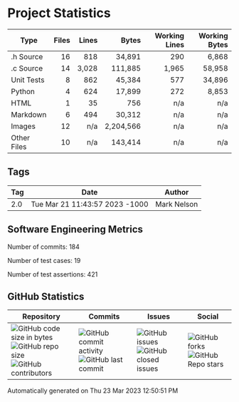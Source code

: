 Project Statistics
==================

| Type | Files | Lines | Bytes | Working Lines | Working Bytes |
|------|------:|------:|------:|--------------:|--------------:|
|.h Source|16|818|34,891|290|6,868|
|.c Source|14|3,028|111,885|1,965|58,958|
|Unit Tests|8|862|45,384|577|34,896|
|Python|4|624|17,899|272|8,853|
|HTML|1|35|756|n/a|n/a|
|Markdown|6|494|30,312|n/a|n/a|
|Images|12|n/a|2,204,566|n/a|n/a|
|Other	Files|10|n/a|143,414|n/a|n/a|

## Tags
| Tag | Date | Author |
|-----|------|--------|
|2.0|Tue Mar 21 11:43:57 2023 -1000|Mark Nelson|


## Software Engineering Metrics

Number of commits:  184

Number of test cases:  19

Number of test assertions:  421

## GitHub Statistics
| Repository                           | Commits                   | Issues                  | Social                    |
|--------------------------------------|---------------------------|-------------------------|---------------------------|
| ![GitHub code size	in	bytes](https://img.shields.io/github/languages/code-size/marknelsonengineer-sp23/sre_lab4_memscan?style=social) <br/> ![GitHub repo size](https://img.shields.io/github/repo-size/marknelsonengineer-sp23/sre_lab4_memscan?style=social) <br/> ![GitHub contributors](https://img.shields.io/github/contributors/marknelsonengineer-sp23/sre_lab4_memscan?style=social) | ![GitHub commit activity](https://img.shields.io/github/commit-activity/w/marknelsonengineer-sp23/sre_lab4_memscan?style=social) <br/> ![GitHub last	commit](https://img.shields.io/github/last-commit/marknelsonengineer-sp23/sre_lab4_memscan?style=social) | ![GitHub	issues](https://img.shields.io/github/issues-raw/marknelsonengineer-sp23/sre_lab4_memscan?style=social) <br/> ![GitHub	closed issues](https://img.shields.io/github/issues-closed-raw/marknelsonengineer-sp23/sre_lab4_memscan?style=social) | ![GitHub forks](https://img.shields.io/github/forks/marknelsonengineer-sp23/sre_lab4_memscan?style=social) <br/> ![GitHub Repo	stars](https://img.shields.io/github/stars/marknelsonengineer-sp23/sre_lab4_memscan?style=social) |

Automatically generated on Thu 23 Mar 2023 12:50:51 PM 
